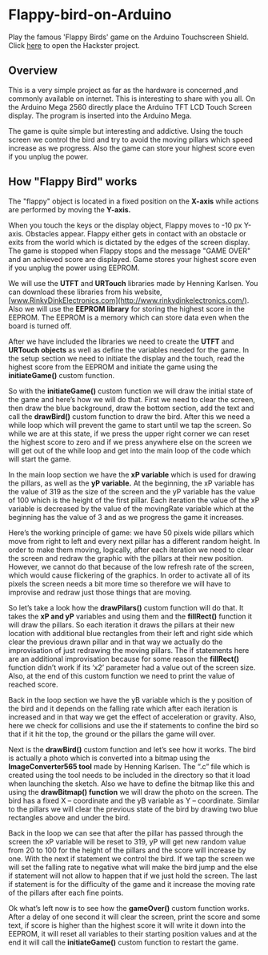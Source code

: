 # Flappy-bird-on-Arduino

Play the famous 'Flappy Birds' game on the Arduino Touchscreen Shield.
Click [here](https://www.hackster.io/techmirtz/the-flappy-bird-on-arduino-6e4c4f) to open the Hackster project.

## Overview
This is a very simple project as far as the hardware is concerned ,and commonly available on internet. This is interesting to share with you all. On the Arduino Mega 2560 directly place the Arduino TFT LCD Touch Screen display. The program is inserted into the Arduino Mega.

The game is quite simple but interesting and addictive. Using the touch screen we control the bird and try to avoid the moving pillars which speed increase as we progress. Also the game can store your highest score even if you unplug the power.

## How "Flappy Bird" works
The "flappy" object is located in a fixed position on the **X-axis** while actions are performed by moving the **Y-axis.**

When you touch the keys or the display object, Flappy moves to -10 px Y-axis. Obstacles appear. Flappy either gets in contact with an obstacle or exits from the world which is dictated by the edges of the screen display. The game is stopped when Flappy stops and the message "GAME OVER" and an achieved score are displayed. Game stores your highest score even if you unplug the power using EEPROM.

We will use the **UTFT** and **URTouch** libraries made by Henning Karlsen. You can download these libraries from his website, [www.RinkyDinkElectronics.com](http://www.rinkydinkelectronics.com/). Also we will use the **EEPROM library** for storing the highest score in the EEPROM. The EEPROM is a memory which can store data even when the board is turned off.

After we have included the libraries we need to create the **UTFT** and **URTouch objects** as well as define the variables needed for the game. In the setup section we need to initiate the display and the touch, read the highest score from the EEPROM and initiate the game using the **initiateGame()** custom function.

So with the **initiateGame()** custom function we will draw the initial state of the game and here’s how we will do that. First we need to clear the screen, then draw the blue background, draw the bottom section, add the text and call the **drawBird()** custom function to draw the bird. After this we need a while loop which will prevent the game to start until we tap the screen. So while we are at this state, if we press the upper right corner we can reset the highest score to zero and if we press anywhere else on the screen we will get out of the while loop and get into the main loop of the code which will start the game.

In the main loop section we have the **xP variable** which is used for drawing the pillars, as well as the **yP variable.** At the beginning, the xP variable has the value of 319 as the size of the screen and the yP variable has the value of 100 which is the height of the first pillar. Each iteration the value of the xP variable is decreased by the value of the movingRate variable which at the beginning has the value of 3 and as we progress the game it increases.

Here’s the working principle of game: we have 50 pixels wide pillars which move from right to left and every next pillar has a different random height. In order to make them moving, logically, after each iteration we need to clear the screen and redraw the graphic with the pillars at their new position. However, we cannot do that because of the low refresh rate of the screen, which would cause flickering of the graphics. In order to activate all of its pixels the screen needs a bit more time so therefore we will have to improvise and redraw just those things that are moving.

So let’s take a look how the **drawPilars()** custom function will do that. It takes the **xP and yP** variables and using them and the **fillRect()** function it will draw the pillars. So each iteration it draws the pillars at their new location with additional blue rectangles from their left and right side which clear the previous drawn pillar and in that way we actually do the improvisation of just redrawing the moving pillars. The if statements here are an additional improvisation because for some reason the **fillRect()** function didn’t work if its ‘x2’ parameter had a value out of the screen size. Also, at the end of this custom function we need to print the value of reached score.

Back in the loop section we have the yB variable which is the y position of the bird and it depends on the falling rate which after each iteration is increased and in that way we get the effect of acceleration or gravity. Also, here we check for collisions and use the if statements to confine the bird so that if it hit the top, the ground or the pillars the game will over.

Next is the **drawBird()** custom function and let’s see how it works. The bird is actually a photo which is converted into a bitmap using the **ImageConverter565 tool** made by Henning Karlsen. The “.c” file which is created using the tool needs to be included in the directory so that it load when launching the sketch. Also we have to define the bitmap like this and using the **drawBitmap() function** we will draw the photo on the screen. The bird has a fixed X – coordinate and the yB variable as Y – coordinate. Similar to the pillars we will clear the previous state of the bird by drawing two blue rectangles above and under the bird.

Back in the loop we can see that after the pillar has passed through the screen the xP variable will be reset to 319, yP will get new random value from 20 to 100 for the height of the pillars and the score will increase by one. With the next if statement we control the bird. If we tap the screen we will set the falling rate to negative what will make the bird jump and the else if statement will not allow to happen that if we just hold the screen. The last if statement is for the difficulty of the game and it increase the moving rate of the pillars after each fine points.

Ok what’s left now is to see how the **gameOver()** custom function works. After a delay of one second it will clear the screen, print the score and some text, if score is higher than the highest score it will write it down into the EEPROM, it will reset all variables to their starting position values and at the end it will call the **initiateGame()** custom function to restart the game.

